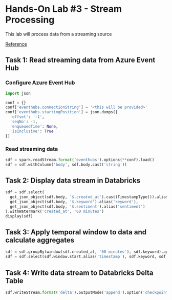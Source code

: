 # Hands-On Lab #3 - Stream Processing

This lab will process data from a streaming source

[Reference](https://docs.databricks.com/spark/latest/structured-streaming/foreach.html#reuse-existing-batch-data-sources-with-foreachbatch)

## Task 1: Read streaming data from Azure Event Hub

### Configure Azure Event Hub
```python
import json

conf = {}
conf['eventhubs.connectionString'] = '<this will be provided>' 
conf['eventhubs.startingPosition'] = json.dumps({
  'offset': '-1',
  'seqNo': -1,
  'enqueuedTime': None,
  'isInclusive': True
})
```

### Read streaming data
```python
sdf = spark.readStream.format('eventhubs').options(**conf).load()
sdf = sdf.withColumn('body', sdf.body.cast('string'))
```

## Task 2: Display data stream in Databricks

```python
sdf = sdf.select(
  get_json_object(sdf.body, '$.created_at').cast(TimestampType()).alias('created_at'),
  get_json_object(sdf.body, '$.keyword').alias('keyword'),
  get_json_object(sdf.body, '$.sentiment').alias('sentiment')
).withWatermark('created_at', '60 minutes')
display(sdf)
```

## Task 3: Apply temporal window to data and calculate aggregates

```python
sdf = sdf.groupBy(window(sdf.created_at, '60 minutes'), sdf.keyword).agg({'sentiment' : 'avg'}).withColumnRenamed('avg(sentiment)', 'sentiment')
sdf = sdf.select(sdf.window.start.alias('timestamp'), sdf.keyword, sdf.sentiment)
```

## Task 4: Write data stream to Databricks Delta Table

```python
sdf.writeStream.format('delta').outputMode('append').option('checkpointLocation', '///sentiment_hourly_checkpoint').table('sentiment_hourly')
```

